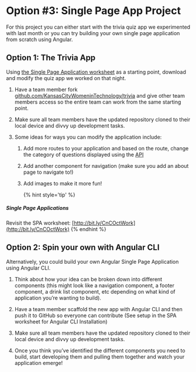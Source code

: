 # Option #3: Single Page App Project

For this project you can either start with the trivia quiz app we experimented with last month or you can try building your own single page application from scratch using Angular.

## Option 1: The Trivia App
Using [the Single Page Application worksheet](http://bit.ly/CnCOctWork) as a starting point, download and modify the quiz app we worked on that night.

1. Have a team member fork [github.com/KansasCityWomeninTechnology/trivia](https://github.com/KansasCityWomeninTechnology/trivia) and give other team members access so the entire team can work from the same starting point.

2. Make sure all team members have the updated repository cloned to their local device and divvy up development tasks.

3. Some ideas for ways you can modify the application include:

    1. Add more routes to your application and based on the route, change the category of questions displayed using the [API](https://cocktail-trivia-api.herokuapp.com/)

    2. Add another component for navigation (make sure you add an about page to navigate to!)

    3. Add images to make it more fun!

        {% hint style='tip' %}
##### Single Page Applications
Revisit the SPA worksheet: [http://bit.ly/CnCOctWork](http://bit.ly/CnCOctWork)
        {% endhint %}

## Option 2: Spin your own with Angular CLI

Alternatively, you could build your own Angular Single Page Application using Angular CLI.

1. Think about how your idea can be broken down into different components (this might look like a navigation component, a footer component, a drink list component, etc depending on what kind of application you’re wanting to build).

2. Have a team member scaffold the new app with Angular CLI and then push it to GitHub so everyone can contribute (See setup in the SPA worksheet for Angular CLI Installation)

3. Make sure all team members have the updated repository cloned to their local device and divvy up development tasks.

4. Once you think you’ve identified the different components you need to build, start developing them and pulling them together and watch your application emerge!

